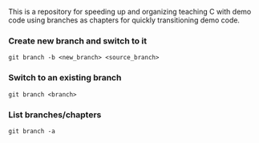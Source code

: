 This is a repository for speeding up and organizing teaching C with demo code using branches as chapters for quickly transitioning demo code.

### Create new branch and switch to it

`git branch -b <new_branch> <source_branch>` 

### Switch to an existing branch

`git branch <branch>`

### List branches/chapters
`git branch -a`